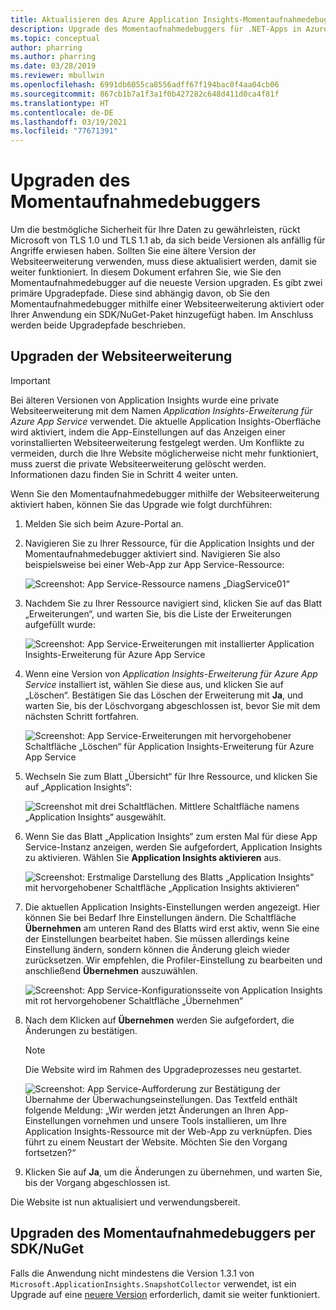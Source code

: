 ```yaml
---
title: Aktualisieren des Azure Application Insights-Momentaufnahmedebuggers
description: Upgrade des Momentaufnahmedebuggers für .NET-Apps in Azure App Services oder über NuGet-Pakete auf die neueste Version
ms.topic: conceptual
author: pharring
ms.author: pharring
ms.date: 03/28/2019
ms.reviewer: mbullwin
ms.openlocfilehash: 6991db6055ca8556adff67f194bac0f4aa04cb06
ms.sourcegitcommit: 867cb1b7a1f3a1f0b427282c648d411d0ca4f81f
ms.translationtype: HT
ms.contentlocale: de-DE
ms.lasthandoff: 03/19/2021
ms.locfileid: "77671391"
---
```

# <a name="upgrading-the-snapshot-debugger"></a>Upgraden des Momentaufnahmedebuggers

Um die bestmögliche Sicherheit für Ihre Daten zu gewährleisten, rückt Microsoft von TLS 1.0 und TLS 1.1 ab, da sich beide Versionen als anfällig für Angriffe erwiesen haben. Sollten Sie eine ältere Version der Websiteerweiterung verwenden, muss diese aktualisiert werden, damit sie weiter funktioniert. In diesem Dokument erfahren Sie, wie Sie den Momentaufnahmedebugger auf die neueste Version upgraden. Es gibt zwei primäre Upgradepfade. Diese sind abhängig davon, ob Sie den Momentaufnahmedebugger mithilfe einer Websiteerweiterung aktiviert oder Ihrer Anwendung ein SDK/NuGet-Paket hinzugefügt haben. Im Anschluss werden beide Upgradepfade beschrieben. 

## <a name="upgrading-the-site-extension"></a>Upgraden der Websiteerweiterung

> [!IMPORTANT]
> Bei älteren Versionen von Application Insights wurde eine private Websiteerweiterung mit dem Namen _Application Insights-Erweiterung für Azure App Service_ verwendet. Die aktuelle Application Insights-Oberfläche wird aktiviert, indem die App-Einstellungen auf das Anzeigen einer vorinstallierten Websiteerweiterung festgelegt werden.
> Um Konflikte zu vermeiden, durch die Ihre Website möglicherweise nicht mehr funktioniert, muss zuerst die private Websiteerweiterung gelöscht werden. Informationen dazu finden Sie in Schritt 4 weiter unten.

Wenn Sie den Momentaufnahmedebugger mithilfe der Websiteerweiterung aktiviert haben, können Sie das Upgrade wie folgt durchführen:

1. Melden Sie sich beim Azure-Portal an.
2. Navigieren Sie zu Ihrer Ressource, für die Application Insights und der Momentaufnahmedebugger aktiviert sind. Navigieren Sie also beispielsweise bei einer Web-App zur App Service-Ressource:

   ![Screenshot: App Service-Ressource namens „DiagService01“](./media/snapshot-debugger-upgrade/app-service-resource.png)

3. Nachdem Sie zu Ihrer Ressource navigiert sind, klicken Sie auf das Blatt „Erweiterungen“, und warten Sie, bis die Liste der Erweiterungen aufgefüllt wurde:

   ![Screenshot: App Service-Erweiterungen mit installierter Application Insights-Erweiterung für Azure App Service](./media/snapshot-debugger-upgrade/application-insights-site-extension-to-be-deleted.png)

4. Wenn eine Version von _Application Insights-Erweiterung für Azure App Service_ installiert ist, wählen Sie diese aus, und klicken Sie auf „Löschen“. Bestätigen Sie das Löschen der Erweiterung mit **Ja**, und warten Sie, bis der Löschvorgang abgeschlossen ist, bevor Sie mit dem nächsten Schritt fortfahren.

   ![Screenshot: App Service-Erweiterungen mit hervorgehobener Schaltfläche „Löschen“ für Application Insights-Erweiterung für Azure App Service](./media/snapshot-debugger-upgrade/application-insights-site-extension-delete.png)

5. Wechseln Sie zum Blatt „Übersicht“ für Ihre Ressource, und klicken Sie auf „Application Insights“:

   ![Screenshot mit drei Schaltflächen. Mittlere Schaltfläche namens „Application Insights“ ausgewählt.](./media/snapshot-debugger-upgrade/application-insights-button.png)

6. Wenn Sie das Blatt „Application Insights“ zum ersten Mal für diese App Service-Instanz anzeigen, werden Sie aufgefordert, Application Insights zu aktivieren. Wählen Sie **Application Insights aktivieren** aus.
 
   ![Screenshot: Erstmalige Darstellung des Blatts „Application Insights“ mit hervorgehobener Schaltfläche „Application Insights aktivieren“](./media/snapshot-debugger-upgrade/turn-on-application-insights.png)

7. Die aktuellen Application Insights-Einstellungen werden angezeigt. Hier können Sie bei Bedarf Ihre Einstellungen ändern. Die Schaltfläche **Übernehmen** am unteren Rand des Blatts wird erst aktiv, wenn Sie eine der Einstellungen bearbeitet haben. Sie müssen allerdings keine Einstellung ändern, sondern können die Änderung gleich wieder zurücksetzen. Wir empfehlen, die Profiler-Einstellung zu bearbeiten und anschließend **Übernehmen** auszuwählen.

   ![Screenshot: App Service-Konfigurationsseite von Application Insights mit rot hervorgehobener Schaltfläche „Übernehmen“](./media/snapshot-debugger-upgrade/view-application-insights-data.png)

8. Nach dem Klicken auf **Übernehmen** werden Sie aufgefordert, die Änderungen zu bestätigen.

    > [!NOTE]
    > Die Website wird im Rahmen des Upgradeprozesses neu gestartet.

   ![Screenshot: App Service-Aufforderung zur Bestätigung der Übernahme der Überwachungseinstellungen. Das Textfeld enthält folgende Meldung: „Wir werden jetzt Änderungen an Ihren App-Einstellungen vornehmen und unsere Tools installieren, um Ihre Application Insights-Ressource mit der Web-App zu verknüpfen. Dies führt zu einem Neustart der Website. Möchten Sie den Vorgang fortsetzen?“](./media/snapshot-debugger-upgrade/apply-monitoring-settings.png)

9. Klicken Sie auf **Ja**, um die Änderungen zu übernehmen, und warten Sie, bis der Vorgang abgeschlossen ist.

Die Website ist nun aktualisiert und verwendungsbereit.

## <a name="upgrading-snapshot-debugger-using-sdknuget"></a>Upgraden des Momentaufnahmedebuggers per SDK/NuGet

Falls die Anwendung nicht mindestens die Version 1.3.1 von `Microsoft.ApplicationInsights.SnapshotCollector` verwendet, ist ein Upgrade auf eine [neuere Version](https://www.nuget.org/packages/Microsoft.ApplicationInsights.SnapshotCollector) erforderlich, damit sie weiter funktioniert.

